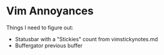 # Vim Annoyances
Things I need to figure out:
* Statusbar with a "Stickies" count from vimstickynotes.md
* Buffergator previous buffer
